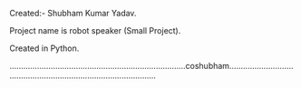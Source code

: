 Created:- Shubham Kumar Yadav.

Project name is robot speaker (Small Project).

Created in Python.

.............................................................................coshubham............................................................................................

